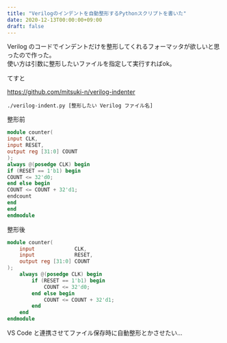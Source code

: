 ```yaml
---
title: "Verilogのインデントを自動整形するPythonスクリプトを書いた"
date: 2020-12-13T00:00:00+09:00
draft: false
---
```


Verilog のコードでインデントだけを整形してくれるフォーマッタが欲しいと思ったので作った。  
使い方は引数に整形したいファイルを指定して実行すればok。

てすと

https://github.com/mitsuki-n/verilog-indenter
 
    ./verilog-indent.py [整形したい Verilog ファイル名]

整形前

```verilog
module counter(
input CLK,
input RESET,
output reg [31:0] COUNT
);
always @(posedge CLK) begin
if (RESET == 1'b1) begin
COUNT <= 32'd0;
end else begin
COUNT <= COUNT + 32'd1;
endcount
end
end
endmodule
```

整形後

```verilog
module counter(
    input             CLK,
    input             RESET,
    output reg [31:0] COUNT
);
    always @(posedge CLK) begin
        if (RESET == 1'b1) begin
            COUNT <= 32'd0;
        end else begin
            COUNT <= COUNT + 32'd1;
        end
    end
endmodule
```

VS Code と連携させてファイル保存時に自動整形とかさせたい…
